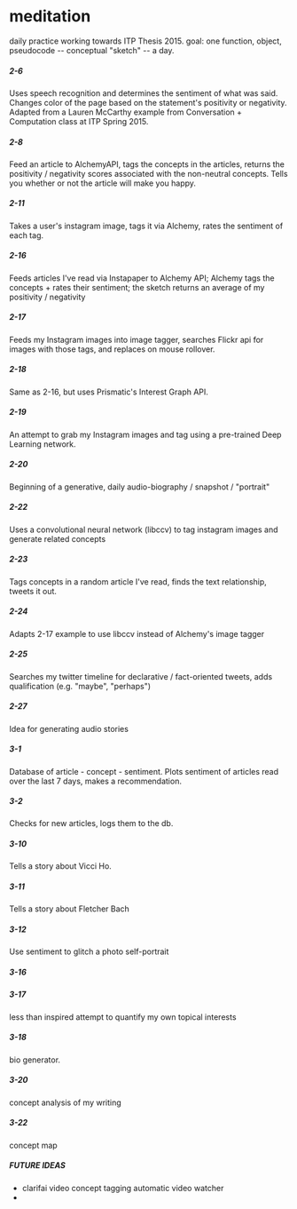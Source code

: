 # meditation

daily practice working towards ITP Thesis 2015. goal: one function, object, pseudocode -- conceptual "sketch" -- a day.

##### 2-6
Uses speech recognition and determines the sentiment of what was said. Changes color of the page based on the statement's positivity or negativity. Adapted from a Lauren McCarthy example from Conversation + Computation class at ITP Spring 2015. 

##### 2-8
Feed an article to AlchemyAPI, tags the concepts in the articles, returns the positivity / negativity scores associated with the non-neutral concepts. Tells you whether or not the article will make you happy. 

##### 2-11
Takes a user's instagram image, tags it via Alchemy, rates the sentiment of each tag.

##### 2-16
Feeds articles I've read via Instapaper to Alchemy API; Alchemy tags the concepts + rates their sentiment; the sketch returns an average of my positivity / negativity

##### 2-17
Feeds my Instagram images into image tagger, searches Flickr api for images with those tags, and replaces on mouse rollover.

##### 2-18
Same as 2-16, but uses Prismatic's Interest Graph API.

##### 2-19
An attempt to grab my Instagram images and tag using a pre-trained Deep Learning network. 

##### 2-20
Beginning of a generative, daily audio-biography / snapshot / "portrait"

##### 2-22
Uses a convolutional neural network (libccv) to tag instagram images and generate related concepts

##### 2-23
Tags concepts in a random article I've read, finds the text relationship, tweets it out.

##### 2-24
Adapts 2-17 example to use libccv instead of Alchemy's image tagger

##### 2-25
Searches my twitter timeline for declarative / fact-oriented tweets, adds qualification (e.g. "maybe", "perhaps")

##### 2-27
Idea for generating audio stories 

##### 3-1
Database of article - concept - sentiment. Plots sentiment of articles read over the last 7 days, makes a recommendation.

##### 3-2
Checks for new articles, logs them to the db.

##### 3-10
Tells a story about Vicci Ho.

##### 3-11
Tells a story about Fletcher Bach

##### 3-12
Use sentiment to glitch a photo self-portrait

##### 3-16

##### 3-17
less than inspired attempt to quantify my own topical interests

##### 3-18
bio generator.

##### 3-20
concept analysis of my writing

##### 3-22
concept map

##### FUTURE IDEAS
- clarifai video concept tagging automatic video watcher
- 


